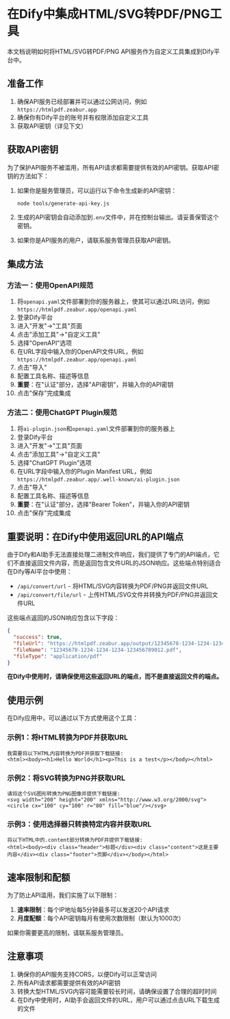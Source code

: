 # 在Dify中集成HTML/SVG转PDF/PNG工具

本文档说明如何将HTML/SVG转PDF/PNG API服务作为自定义工具集成到Dify平台中。

## 准备工作

1. 确保API服务已经部署并可以通过公网访问，例如 `https://htmlpdf.zeabur.app`
2. 确保你有Dify平台的账号并有权限添加自定义工具
3. 获取API密钥（详见下文）

## 获取API密钥

为了保护API服务不被滥用，所有API请求都需要提供有效的API密钥。获取API密钥的方法如下：

1. 如果你是服务管理员，可以运行以下命令生成新的API密钥：
   ```bash
   node tools/generate-api-key.js
   ```

2. 生成的API密钥会自动添加到`.env`文件中，并在控制台输出。请妥善保管这个密钥。

3. 如果你是API服务的用户，请联系服务管理员获取API密钥。

## 集成方法

### 方法一：使用OpenAPI规范

1. 将`openapi.yaml`文件部署到你的服务器上，使其可以通过URL访问，例如 `https://htmlpdf.zeabur.app/openapi.yaml`
2. 登录Dify平台
3. 进入"开发"→"工具"页面
4. 点击"添加工具"→"自定义工具"
5. 选择"OpenAPI"选项
6. 在URL字段中输入你的OpenAPI文件URL，例如 `https://htmlpdf.zeabur.app/openapi.yaml`
7. 点击"导入"
8. 配置工具名称、描述等信息
9. **重要**：在"认证"部分，选择"API密钥"，并输入你的API密钥
10. 点击"保存"完成集成

### 方法二：使用ChatGPT Plugin规范

1. 将`ai-plugin.json`和`openapi.yaml`文件部署到你的服务器上
2. 登录Dify平台
3. 进入"开发"→"工具"页面
4. 点击"添加工具"→"自定义工具"
5. 选择"ChatGPT Plugin"选项
6. 在URL字段中输入你的Plugin Manifest URL，例如 `https://htmlpdf.zeabur.app/.well-known/ai-plugin.json`
7. 点击"导入"
8. 配置工具名称、描述等信息
9. **重要**：在"认证"部分，选择"Bearer Token"，并输入你的API密钥
10. 点击"保存"完成集成

## 重要说明：在Dify中使用返回URL的API端点

由于Dify和AI助手无法直接处理二进制文件响应，我们提供了专门的API端点，它们不直接返回文件内容，而是返回包含文件URL的JSON响应。这些端点特别适合在Dify等AI平台中使用：

- `/api/convert/url` - 将HTML/SVG内容转换为PDF/PNG并返回文件URL
- `/api/convert/file/url` - 上传HTML/SVG文件并转换为PDF/PNG并返回文件URL

这些端点返回的JSON响应包含以下字段：
```json
{
  "success": true,
  "fileUrl": "https://htmlpdf.zeabur.app/output/12345678-1234-1234-1234-123456789012.pdf",
  "fileName": "12345678-1234-1234-1234-123456789012.pdf",
  "fileType": "application/pdf"
}
```

**在Dify中使用时，请确保使用这些返回URL的端点，而不是直接返回文件的端点。**

## 使用示例

在Dify应用中，可以通过以下方式使用这个工具：

### 示例1：将HTML转换为PDF并获取URL

```
我需要将以下HTML内容转换为PDF并获取下载链接:
<html><body><h1>Hello World</h1><p>This is a test</p></body></html>
```

### 示例2：将SVG转换为PNG并获取URL

```
请将这个SVG图形转换为PNG图像并提供下载链接:
<svg width="200" height="200" xmlns="http://www.w3.org/2000/svg"><circle cx="100" cy="100" r="80" fill="blue"/></svg>
```

### 示例3：使用选择器只转换特定内容并获取URL

```
将以下HTML中的.content部分转换为PDF并提供下载链接:
<html><body><div class="header">标题</div><div class="content">这是主要内容</div><div class="footer">页脚</div></body></html>
```

## 速率限制和配额

为了防止API滥用，我们实施了以下限制：

1. **速率限制**：每个IP地址每5分钟最多可以发送20个API请求
2. **月度配额**：每个API密钥每月有使用次数限制（默认为1000次）

如果你需要更高的限制，请联系服务管理员。

## 注意事项

1. 确保你的API服务支持CORS，以便Dify可以正常访问
2. 所有API请求都需要提供有效的API密钥
3. 转换大型HTML/SVG内容可能需要较长时间，请确保设置了合理的超时时间
4. 在Dify中使用时，AI助手会返回文件的URL，用户可以通过点击URL下载生成的文件 